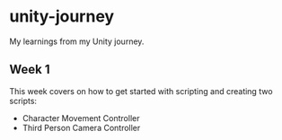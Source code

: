 # unity-journey
My learnings from my Unity journey.

## Week 1

This week covers on how to get started with scripting and creating two scripts:
 - Character Movement Controller
 - Third Person Camera Controller
